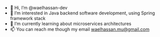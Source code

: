- 👋 Hi, I’m @waelhassan-dev
- 👀 I’m interested in Java backend software development, using Spring framework stack
- 🌱 I’m currently learning about microservices architectures
- 📫 You can reach me though my email waelhassan.mu@gmail.com

<!---
waelhassan-dev/waelhassan-dev is a ✨ special ✨ repository because its `README.md` (this file) appears on your GitHub profile.
You can click the Preview link to take a look at your changes.
--->
